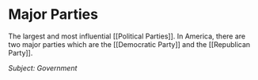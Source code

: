 # Major Parties
The largest and most influential [[Political Parties]]. In America, there are two major parties which are the [[Democratic Party]] and the [[Republican Party]].

*Subject: Government*